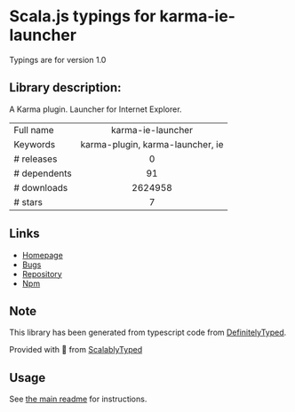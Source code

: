 
# Scala.js typings for karma-ie-launcher

Typings are for version 1.0

## Library description:
A Karma plugin. Launcher for Internet Explorer.

|                    |                 |
| ------------------ | :-------------: |
| Full name          | karma-ie-launcher |
| Keywords           | karma-plugin, karma-launcher, ie |
| # releases         | 0 |
| # dependents       | 91 |
| # downloads        | 2624958 |
| # stars            | 7 |

## Links
- [Homepage](https://github.com/karma-runner/karma-ie-launcher#readme)
- [Bugs](https://github.com/karma-runner/karma-ie-launcher/issues)
- [Repository](https://github.com/karma-runner/karma-ie-launcher)
- [Npm](https://www.npmjs.com/package/karma-ie-launcher)
    


## Note
This library has been generated from typescript code from [DefinitelyTyped](https://definitelytyped.org).

Provided with :purple_heart: from [ScalablyTyped](https://github.com/oyvindberg/ScalablyTyped)

## Usage
See [the main readme](../../readme.md) for instructions.


